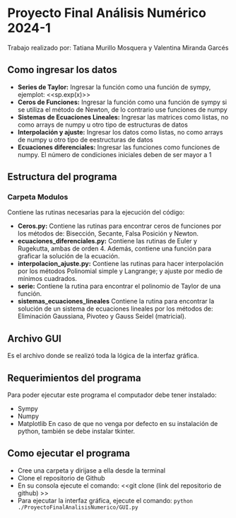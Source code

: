 # Proyecto Final Análisis Numérico 2024-1

Trabajo realizado por: Tatiana Murillo Mosquera y Valentina Miranda Garcés

## Como ingresar los datos

- **Series de Taylor:** Ingresar la función como una función de sympy, ejemplot: <<sp.exp(x)>>
- **Ceros de Funciones:** Ingresar la función como una función de sympy si se utiliza el método de Newton, de lo contrario 
use funciones de numpy
- **Sistemas de Ecuaciones Lineales:** Ingresar las matrices como listas, no como arrays de numpy u otro tipo de estructuras de datos
- **Interpolación y ajuste:** Ingresar los datos como listas, no como arrays de numpy u otro tipo de eestructuras de datos
- **Ecuaciones diferenciales:** Ingresar las funciones como funciones de numpy. El número de condiciones iniciales deben de ser mayor a 1

## Estructura del programa

### Carpeta Modulos
Contiene las rutinas necesarias para la ejecución del código:

- **Ceros.py:** Contiene las rutinas para encontrar ceros de funciones por los métodos de: Bisección, Secante, Falsa Posición y Newton.
- **ecuaciones_diferenciales.py:** Contiene las rutinas de Euler y Rugekutta, ambas de orden 4. Además, contiene una función para graficar la solución de la ecuación.
- **interpolacion_ajuste.py:** Contiene las rutinas para hacer interpolación por los métodos Polinomial simple y Langrange; y ajuste por medio de mínimos cuadrados.
- **serie:** Contiene la rutina para encontrar el polinomio de Taylor de una función.
- **sistemas_ecuaciones_lineales** Contiene la rutina para encontrar la solución de un sistema de ecuaciones lineales por los métodos de: Eliminación Gaussiana, Pivoteo y Gauss Seidel (matricial).
## Archivo GUI

Es el archivo donde se realizó toda la lógica de la interfaz gráfica.


## Requerimientos del programa

Para poder ejecutar este programa el computador debe tener instalado: 
- Sympy
- Numpy
- Matplotlib
En caso de que no venga por defecto en su instalación de python, también se debe instalar tkinter.


## Como ejecutar el programa

- Cree una carpeta y dirijase a ella desde la terminal
- Clone el repositorio de Github
- En su consola ejecute el comando: <<git clone (link del repositorio de github) >>
- Para ejecutar la interfaz gráfica, ejecute el comando: `python ./ProyectoFinalAnalisisNumerico/GUI.py `